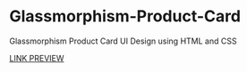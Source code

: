 # Glassmorphism-Product-Card
 Glassmorphism Product Card UI Design using HTML and CSS

[LINK PREVIEW](https://dareenzeyad.github.io/Glassmorphism-Product-Card/)
